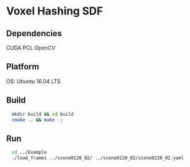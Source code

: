 # Voxel Hashing SDF

## Dependencies
CUDA
PCL
OpenCV

## Platform
OS: Ubuntu 16.04 LTS

## Build
```bash
  mkdir build && cd build
  cmake .. && make -j
```

## Run
```bash
  cd ../Example
  ./load_frames ../scene0220_02/ ../scene0220_02/scene0220_02.yaml
```
